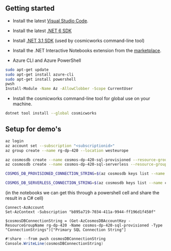 ## Getting started

- Install the latest [Visual Studio Code](https://code.visualstudio.com/).

- Install the latest [.NET 6 SDK](https://dotnet.microsoft.com/download/dotnet/6.0)
- Install [.NET 3.1 SDK](https://dotnet.microsoft.com/en-us/download/dotnet/3.1) (used by cosmicworks command-line tool)

- Install the .NET Interactive Notebooks extension from the [marketplace](https://marketplace.visualstudio.com/items?itemName=ms-dotnettools.dotnet-interactive-vscode).

- Azure CLI and Azure PowerShell

```bash
sudo apt-get update
sudo apt-get install azure-cli
sudo apt-get install powershell
pwsh
Install-Module -Name Az -AllowClobber -Scope CurrentUser
```

- Install the cosmicworks command-line tool for global use on your machine.

```bash
dotnet tool install --global cosmicworks
```

## Setup for demo's

```bash
az login
az account set --subscription "<subscriptionid>"
az group create --name rg-dp-420 --location westeurope

az cosmosdb create --name cosmos-dp-420-sql-provisioned --resource-group rg-dp-420
az cosmosdb create --name cosmos-dp-420-sql-serverless --resource-group rg-dp-420

COSMOS_DB_PROVISIONED_CONNECTION_STRING=$(az cosmosdb keys list --name cosmos-dp-420-sql-provisioned --resource-group rg-dp-420 --type connection-strings --query "connectionStrings[?description=='Primary SQL Connection String'].connectionString" --output tsv)

COSMOS_DB_SERVERLESS_CONNECTION_STRING=$(az cosmosdb keys list --name cosmos-dp-420-sql-serverless --resource-group rg-dp-420 --type connection-strings --query "connectionStrings[?description=='Primary SQL Connection String'].connectionString" --output tsv)
```

(in the notebooks we can get this through a powershell cell and share the result in a C# cell)

```pwsh
Connect-AzAccount
Set-AzContext -Subscription "b895a719-7034-411a-9944-ff196d1f450f"

$cosmosDBConnectionString = (Get-AzCosmosDBAccountKey -ResourceGroupName rg-dp-420 -Name cosmos-dp-420-sql-provisioned -Type "ConnectionStrings")["Primary SQL Connection String"]
````

```csharp
#!share --from pwsh cosmosDBConnectionString
Console.WriteLine(cosmosDBConnectionString)
```

